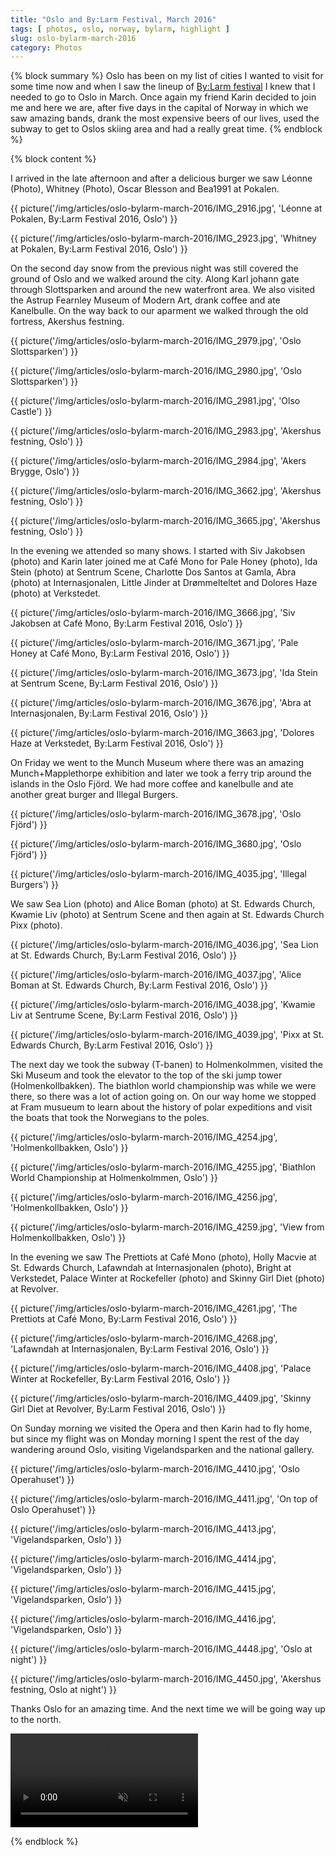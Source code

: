 ```yaml
---
title: "Oslo and By:Larm Festival, March 2016"
tags: [ photos, oslo, norway, bylarm, highlight ]
slug: oslo-bylarm-march-2016
category: Photos
---
```

{% block summary %}
Oslo has been on my list of cities I wanted to visit for some time now and when I saw the lineup of [By:Larm festival](http://bylarm.no) I knew that I needed to go to Oslo in March. Once again my friend Karin decided to join me and here we are, after five days in the capital of Norway in which we saw amazing bands, drank the most expensive beers of our lives, used the subway to get to Oslos skiing area and had a really great time.
{% endblock %}

{% block content %}

I arrived in the late afternoon and after a delicious burger we saw Léonne (Photo), Whitney (Photo), Oscar Blesson and Bea1991 at Pokalen.

{{ picture('/img/articles/oslo-bylarm-march-2016/IMG_2916.jpg', 'Léonne at Pokalen, By:Larm Festival 2016, Oslo') }}

{{ picture('/img/articles/oslo-bylarm-march-2016/IMG_2923.jpg', 'Whitney at Pokalen, By:Larm Festival 2016, Oslo') }}

On the second day snow from the previous night was still covered the ground of Oslo and we walked around the city. Along Karl johann gate through Slottsparken and around the new waterfront area. We also visited the Astrup Fearnley Museum of Modern Art, drank coffee and ate Kanelbulle. On the way back to our aparment we walked through the old fortress, Akershus festning.

{{ picture('/img/articles/oslo-bylarm-march-2016/IMG_2979.jpg', 'Oslo Slottsparken') }}

{{ picture('/img/articles/oslo-bylarm-march-2016/IMG_2980.jpg', 'Oslo Slottsparken') }}

{{ picture('/img/articles/oslo-bylarm-march-2016/IMG_2981.jpg', 'Olso Castle') }}

{{ picture('/img/articles/oslo-bylarm-march-2016/IMG_2983.jpg', 'Akershus festning, Oslo') }}

{{ picture('/img/articles/oslo-bylarm-march-2016/IMG_2984.jpg', 'Akers Brygge, Oslo') }}

{{ picture('/img/articles/oslo-bylarm-march-2016/IMG_3662.jpg', 'Akershus festning, Oslo') }}

{{ picture('/img/articles/oslo-bylarm-march-2016/IMG_3665.jpg', 'Akershus festning, Oslo') }}

In the evening we attended so many shows. I started with Siv Jakobsen (photo) and Karin later joined me at Café Mono for Pale Honey (photo), Ida Stein (photo) at Sentrum Scene, Charlotte Dos Santos at Gamla, Abra (photo) at Internasjonalen, Little Jinder at Drømmelteltet and Dolores Haze (photo) at Verkstedet.

{{ picture('/img/articles/oslo-bylarm-march-2016/IMG_3666.jpg', 'Siv Jakobsen at Café Mono, By:Larm Festival 2016, Oslo') }}

{{ picture('/img/articles/oslo-bylarm-march-2016/IMG_3671.jpg', 'Pale Honey at Café Mono, By:Larm Festival 2016, Oslo') }}

{{ picture('/img/articles/oslo-bylarm-march-2016/IMG_3673.jpg', 'Ida Stein at Sentrum Scene, By:Larm Festival 2016, Oslo') }}

{{ picture('/img/articles/oslo-bylarm-march-2016/IMG_3676.jpg', 'Abra at Internasjonalen, By:Larm Festival 2016, Oslo') }}

{{ picture('/img/articles/oslo-bylarm-march-2016/IMG_3663.jpg', 'Dolores Haze at Verkstedet, By:Larm Festival 2016, Oslo') }}

On Friday we went to the Munch Museum where there was an amazing Munch+Mapplethorpe exhibition and later we took a ferry trip around the islands in the Oslo Fjörd. We had more coffee and kanelbulle and ate another great burger and Illegal Burgers.

{{ picture('/img/articles/oslo-bylarm-march-2016/IMG_3678.jpg', 'Oslo Fjörd') }}

{{ picture('/img/articles/oslo-bylarm-march-2016/IMG_3680.jpg', 'Oslo Fjörd') }}

{{ picture('/img/articles/oslo-bylarm-march-2016/IMG_4035.jpg', 'Illegal Burgers') }}

We saw Sea Lion (photo) and Alice Boman (photo) at St. Edwards Church, Kwamie Liv (photo) at Sentrum Scene and then again at St. Edwards Church Pixx (photo).

{{ picture('/img/articles/oslo-bylarm-march-2016/IMG_4036.jpg', 'Sea Lion at St. Edwards Church, By:Larm Festival 2016, Oslo') }}

{{ picture('/img/articles/oslo-bylarm-march-2016/IMG_4037.jpg', 'Alice Boman at St. Edwards Church, By:Larm Festival 2016, Oslo') }}

{{ picture('/img/articles/oslo-bylarm-march-2016/IMG_4038.jpg', 'Kwamie Liv at Sentrume Scene, By:Larm Festival 2016, Oslo') }}

{{ picture('/img/articles/oslo-bylarm-march-2016/IMG_4039.jpg', 'Pixx at St. Edwards Church, By:Larm Festival 2016, Oslo') }}

The next day we took the subway (T-banen) to Holmenkolmmen, visited the Ski Museum and took the elevator to the top of the ski jump tower (Holmenkollbakken). The biathlon world championship was while we were there, so there was a lot of action going on. On our way home we stopped at Fram musueum to learn about the history of polar expeditions and visit the boats that took the Norwegians to the poles.

{{ picture('/img/articles/oslo-bylarm-march-2016/IMG_4254.jpg', 'Holmenkollbakken, Oslo') }}

{{ picture('/img/articles/oslo-bylarm-march-2016/IMG_4255.jpg', 'Biathlon World Championship at Holmenkolmmen, Oslo') }}

{{ picture('/img/articles/oslo-bylarm-march-2016/IMG_4256.jpg', 'Holmenkollbakken, Oslo') }}

{{ picture('/img/articles/oslo-bylarm-march-2016/IMG_4259.jpg', 'View from Holmenkollbakken, Oslo') }}

In the evening we saw The Prettiots at Café Mono (photo), Holly Macvie at St. Edwards Church, Lafawndah at Internasjonalen (photo), Bright at Verkstedet, Palace Winter at Rockefeller (photo) and Skinny Girl Diet (photo) at Revolver.

{{ picture('/img/articles/oslo-bylarm-march-2016/IMG_4261.jpg', 'The Prettiots at Café Mono, By:Larm Festival 2016, Oslo') }}

{{ picture('/img/articles/oslo-bylarm-march-2016/IMG_4268.jpg', 'Lafawndah at Internasjonalen, By:Larm Festival 2016, Oslo') }}

{{ picture('/img/articles/oslo-bylarm-march-2016/IMG_4408.jpg', 'Palace Winter at Rockefeller, By:Larm Festival 2016, Oslo') }}

{{ picture('/img/articles/oslo-bylarm-march-2016/IMG_4409.jpg', 'Skinny Girl Diet at Revolver, By:Larm Festival 2016, Oslo') }}

On Sunday morning we visited the Opera and then Karin had to fly home, but since my flight was on Monday morning I spent the rest of the day wandering around Oslo, visiting Vigelandsparken and the national gallery.

{{ picture('/img/articles/oslo-bylarm-march-2016/IMG_4410.jpg', 'Oslo Operahuset') }}

{{ picture('/img/articles/oslo-bylarm-march-2016/IMG_4411.jpg', 'On top of Oslo Operahuset') }}

{{ picture('/img/articles/oslo-bylarm-march-2016/IMG_4413.jpg', 'Vigelandsparken, Oslo') }}

{{ picture('/img/articles/oslo-bylarm-march-2016/IMG_4414.jpg', 'Vigelandsparken, Oslo') }}

{{ picture('/img/articles/oslo-bylarm-march-2016/IMG_4415.jpg', 'Vigelandsparken, Oslo') }}

{{ picture('/img/articles/oslo-bylarm-march-2016/IMG_4416.jpg', 'Vigelandsparken, Oslo') }}

{{ picture('/img/articles/oslo-bylarm-march-2016/IMG_4448.jpg', 'Oslo at night') }}

{{ picture('/img/articles/oslo-bylarm-march-2016/IMG_4450.jpg', 'Akershus festning, Oslo at night') }}

Thanks Oslo for an amazing time. And the next time we will be going way up to the north.

<video src="/video/oslo-bylarm-march-2016/IMG_4475.m4v" autoplay loop muted>
</video>

{% endblock %}
